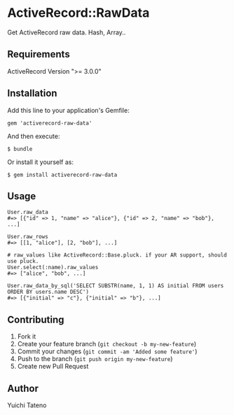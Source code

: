 # ActiveRecord::RawData

Get ActiveRecord raw data. Hash, Array..

## Requirements

ActiveRecord Version ">= 3.0.0"

## Installation

Add this line to your application's Gemfile:

    gem 'activerecord-raw-data'

And then execute:

    $ bundle

Or install it yourself as:

    $ gem install activerecord-raw-data

## Usage

    User.raw_data
    #=> [{"id" => 1, "name" => "alice"}, {"id" => 2, "name" => "bob"}, ...]

    User.raw_rows
    #=> [[1, "alice"], [2, "bob"], ...]

    # raw_values like ActiveRecord::Base.pluck. if your AR support, should use pluck.
    User.select(:name).raw_values
    #=> ["alice", "bob", ...]

    User.raw_data_by_sql('SELECT SUBSTR(name, 1, 1) AS initial FROM users ORDER BY users.name DESC')
    #=> [{"initial" => "c"}, {"initial" => "b"}, ...]

## Contributing

1. Fork it
2. Create your feature branch (`git checkout -b my-new-feature`)
3. Commit your changes (`git commit -am 'Added some feature'`)
4. Push to the branch (`git push origin my-new-feature`)
5. Create new Pull Request

## Author

Yuichi Tateno
